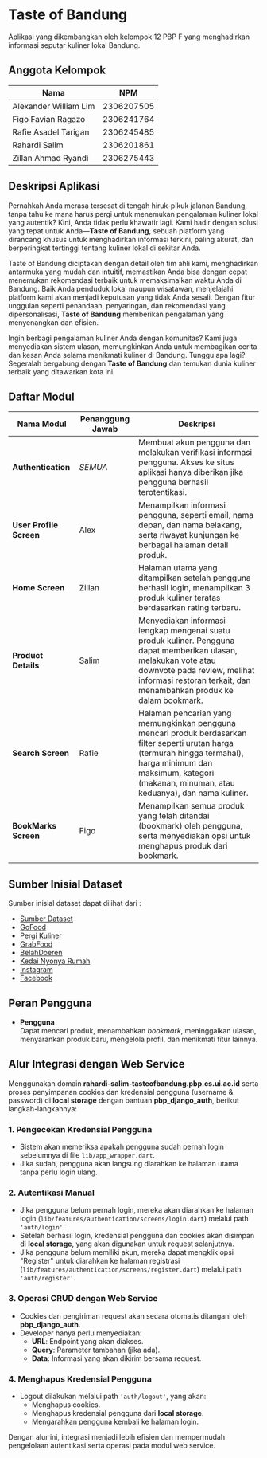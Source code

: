 # Taste of Bandung

Aplikasi yang dikembangkan oleh kelompok 12 PBP F yang menghadirkan informasi seputar kuliner lokal Bandung.

## Anggota Kelompok

| Nama                   | NPM        | 
|------------------------|------------|
| Alexander William Lim  | 2306207505 |
| Figo Favian Ragazo     | 2306241764 |
| Rafie Asadel Tarigan   | 2306245485 |
| Rahardi Salim          | 2306201861 |
| Zillan Ahmad Ryandi    | 2306275443 |  

## Deskripsi Aplikasi

Pernahkah Anda merasa tersesat di tengah hiruk-pikuk jalanan Bandung, tanpa tahu ke mana harus pergi untuk menemukan pengalaman kuliner lokal yang autentik? Kini, Anda tidak perlu khawatir lagi. Kami hadir dengan solusi yang tepat untuk Anda—**Taste of Bandung**, sebuah platform yang dirancang khusus untuk menghadirkan informasi terkini, paling akurat, dan berperingkat tertinggi tentang kuliner lokal di sekitar Anda.

Taste of Bandung diciptakan dengan detail oleh tim ahli kami, menghadirkan antarmuka yang mudah dan intuitif, memastikan Anda bisa dengan cepat menemukan rekomendasi terbaik untuk memaksimalkan waktu Anda di Bandung. Baik Anda penduduk lokal maupun wisatawan, menjelajahi platform kami akan menjadi keputusan yang tidak Anda sesali. Dengan fitur unggulan seperti penandaan, penyaringan, dan rekomendasi yang dipersonalisasi, **Taste of Bandung** memberikan pengalaman yang menyenangkan dan efisien.

Ingin berbagi pengalaman kuliner Anda dengan komunitas? Kami juga menyediakan sistem ulasan, memungkinkan Anda untuk membagikan cerita dan kesan Anda selama menikmati kuliner di Bandung. Tunggu apa lagi? Segeralah bergabung dengan **Taste of Bandung** dan temukan dunia kuliner terbaik yang ditawarkan kota ini.

## Daftar Modul

| Nama Modul                | Penanggung Jawab | Deskripsi                                                                                                                                                 |
|---------------------------|--------------|----------------------------------------------------------------------------------------------------------------------------------------------------------------|                                       
| **Authentication**            | _SEMUA_      | Membuat akun pengguna dan melakukan verifikasi informasi pengguna. Akses ke situs aplikasi hanya diberikan jika pengguna berhasil terotentikasi.|                                   
| **User Profile Screen**     | Alex         |Menampilkan informasi pengguna, seperti email, nama depan, dan nama belakang, serta riwayat kunjungan ke berbagai halaman detail produk.|
| **Home Screen**   | Zillan       | Halaman utama yang ditampilkan setelah pengguna berhasil login, menampilkan 3 produk kuliner teratas berdasarkan rating terbaru.|
| **Product Details**  | Salim        | Menyediakan informasi lengkap mengenai suatu produk kuliner. Pengguna dapat memberikan ulasan, melakukan vote atau downvote pada review, melihat informasi restoran terkait, dan menambahkan produk ke dalam bookmark.|
| **Search Screen**           | Rafie        | Halaman pencarian yang memungkinkan pengguna mencari produk berdasarkan filter seperti urutan harga (termurah hingga termahal), harga minimum dan maksimum, kategori (makanan, minuman, atau keduanya), dan nama kuliner.|
| **BookMarks Screen**   | Figo         | Menampilkan semua produk yang telah ditandai (bookmark) oleh pengguna, serta menyediakan opsi untuk menghapus produk dari bookmark.|

## Sumber Inisial Dataset
Sumber inisial dataset dapat dilihat dari :
- [Sumber Dataset](https://docs.google.com/spreadsheets/d/16gu9gPa8Nin2xFiqhyMezOKgs5oYMscOEMwLaojXCeM/edit?usp=sharing)
- [GoFood](https://gofood.co.id/)
- [Pergi Kuliner](https://pergikuliner.com/)
- [GrabFood](https://www.grab.com/id/food/)
- [BelahDoeren](https://belahdoeren.id/)
- [Kedai Nyonya Rumah](https://www.kedainyonyarumah.com/)
- [Instagram](https://www.instagram.com/)
- [Facebook](https://web.facebook.com/)

## Peran Pengguna

- **Pengguna**  
  Dapat mencari produk, menambahkan *bookmark*, meninggalkan ulasan, menyarankan produk baru, mengelola profil, dan menikmati fitur lainnya.

## Alur Integrasi dengan Web Service

Menggunakan domain **rahardi-salim-tasteofbandung.pbp.cs.ui.ac.id** serta proses penyimpanan cookies dan kredensial pengguna (username & password) di **local storage** dengan bantuan **pbp_django_auth**, berikut langkah-langkahnya:

### 1. Pengecekan Kredensial Pengguna
- Sistem akan memeriksa apakah pengguna sudah pernah login sebelumnya di file `lib/app_wrapper.dart`.  
- Jika sudah, pengguna akan langsung diarahkan ke halaman utama tanpa perlu login ulang.

### 2. Autentikasi Manual
- Jika pengguna belum pernah login, mereka akan diarahkan ke halaman login (`lib/features/authentication/screens/login.dart`) melalui path `'auth/login'`.
- Setelah berhasil login, kredensial pengguna dan cookies akan disimpan di **local storage**, yang akan digunakan untuk request selanjutnya.
- Jika pengguna belum memiliki akun, mereka dapat mengklik opsi "Register" untuk diarahkan ke halaman registrasi (`lib/features/authentication/screens/register.dart`) melalui path `'auth/register'`.

### 3. Operasi CRUD dengan Web Service
- Cookies dan pengiriman request akan secara otomatis ditangani oleh **pbp_django_auth**.
- Developer hanya perlu menyediakan:
  - **URL**: Endpoint yang akan diakses.
  - **Query**: Parameter tambahan (jika ada).
  - **Data**: Informasi yang akan dikirim bersama request.

### 4. Menghapus Kredensial Pengguna
- Logout dilakukan melalui path `'auth/logout'`, yang akan:
  - Menghapus cookies.
  - Menghapus kredensial pengguna dari **local storage**.
  - Mengarahkan pengguna kembali ke halaman login.

Dengan alur ini, integrasi menjadi lebih efisien dan mempermudah pengelolaan autentikasi serta operasi pada modul web service.
